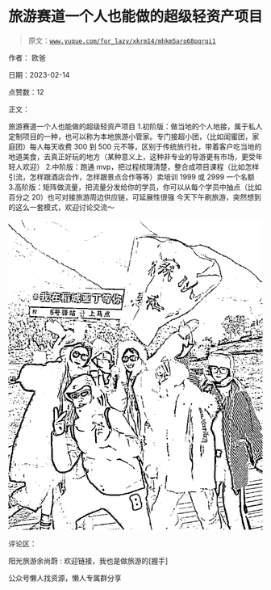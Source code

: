 # 旅游赛道一个人也能做的超级轻资产项目

> 原文：[`www.yuque.com/for_lazy/xkrm14/mhkm5aro68pqrqi1`](https://www.yuque.com/for_lazy/xkrm14/mhkm5aro68pqrqi1)



作者： 欧爸



日期：2023-02-14



点赞数：12



正文：



旅游赛道一个人也能做的超级轻资产项目 1.初阶版：做当地的个人地接，属于私人定制项目的一种，也可以称为本地旅游小管家。专门接超小团，（比如闺蜜团，家庭团）每人每天收费 300 到 500 元不等，区别于传统旅行社，带着客户吃当地的地道美食，去真正好玩的地方（某种意义上，这种非专业的导游更有市场，更受年轻人欢迎） 2.中阶版：跑通 mvp，把过程梳理清楚，整合成项目课程（比如怎样引流，怎样跟酒店合作，怎样跟景点合作等等）卖培训 1999 或 2999 一个名额 3.高阶版：矩阵做流量，把流量分发给你的学员，你可以从每个学员中抽点（比如百分之 20）也可对接旅游周边供应链，可延展性很强 今天下午刷旅游，突然想到的这么一套模式，欢迎讨论交流～



![](img/7568cee131604385c61d835e7e0786b7.png)  

评论区：



阳光旅游余尚蔚 : 欢迎链接，我也是做旅游的[握手]



公众号懒人找资源，懒人专属群分享

